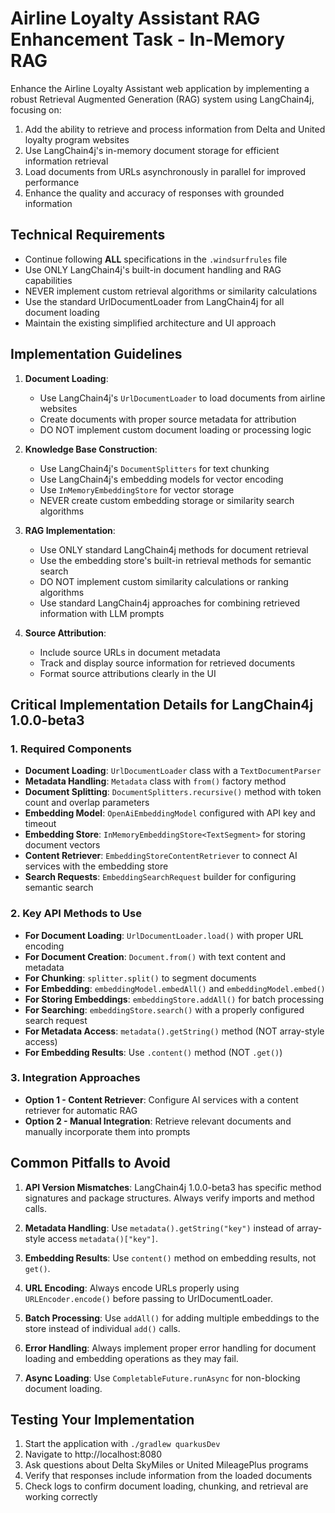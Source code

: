 # Airline Loyalty Assistant RAG Enhancement Task - In-Memory RAG

Enhance the Airline Loyalty Assistant web application by implementing a robust Retrieval Augmented Generation (RAG) system using LangChain4j, focusing on:

1. Add the ability to retrieve and process information from Delta and United loyalty program websites
2. Use LangChain4j's in-memory document storage for efficient information retrieval
3. Load documents from URLs asynchronously in parallel for improved performance
4. Enhance the quality and accuracy of responses with grounded information

## Technical Requirements

- Continue following **ALL** specifications in the `.windsurfrules` file
- Use ONLY LangChain4j's built-in document handling and RAG capabilities
- NEVER implement custom retrieval algorithms or similarity calculations
- Use the standard UrlDocumentLoader from LangChain4j for all document loading
- Maintain the existing simplified architecture and UI approach

## Implementation Guidelines

1. **Document Loading**:
   - Use LangChain4j's `UrlDocumentLoader` to load documents from airline websites
   - Create documents with proper source metadata for attribution
   - DO NOT implement custom document loading or processing logic

2. **Knowledge Base Construction**:
   - Use LangChain4j's `DocumentSplitters` for text chunking
   - Use LangChain4j's embedding models for vector encoding
   - Use `InMemoryEmbeddingStore` for vector storage
   - NEVER create custom embedding storage or similarity search algorithms

3. **RAG Implementation**:
   - Use ONLY standard LangChain4j methods for document retrieval
   - Use the embedding store's built-in retrieval methods for semantic search
   - DO NOT implement custom similarity calculations or ranking algorithms
   - Use standard LangChain4j approaches for combining retrieved information with LLM prompts

4. **Source Attribution**:
   - Include source URLs in document metadata
   - Track and display source information for retrieved documents
   - Format source attributions clearly in the UI

## Critical Implementation Details for LangChain4j 1.0.0-beta3

### 1. Required Components

- **Document Loading**: `UrlDocumentLoader` class with a `TextDocumentParser`
- **Metadata Handling**: `Metadata` class with `from()` factory method
- **Document Splitting**: `DocumentSplitters.recursive()` method with token count and overlap parameters
- **Embedding Model**: `OpenAiEmbeddingModel` configured with API key and timeout
- **Embedding Store**: `InMemoryEmbeddingStore<TextSegment>` for storing document vectors
- **Content Retriever**: `EmbeddingStoreContentRetriever` to connect AI services with the embedding store
- **Search Requests**: `EmbeddingSearchRequest` builder for configuring semantic search

### 2. Key API Methods to Use

- **For Document Loading**: `UrlDocumentLoader.load()` with proper URL encoding
- **For Document Creation**: `Document.from()` with text content and metadata
- **For Chunking**: `splitter.split()` to segment documents
- **For Embedding**: `embeddingModel.embedAll()` and `embeddingModel.embed()` 
- **For Storing Embeddings**: `embeddingStore.addAll()` for batch processing
- **For Searching**: `embeddingStore.search()` with a properly configured search request
- **For Metadata Access**: `metadata().getString()` method (NOT array-style access)
- **For Embedding Results**: Use `.content()` method (NOT `.get()`)

### 3. Integration Approaches

- **Option 1 - Content Retriever**: Configure AI services with a content retriever for automatic RAG
- **Option 2 - Manual Integration**: Retrieve relevant documents and manually incorporate them into prompts

## Common Pitfalls to Avoid

1. **API Version Mismatches**: LangChain4j 1.0.0-beta3 has specific method signatures and package structures. Always verify imports and method calls.

2. **Metadata Handling**: Use `metadata().getString("key")` instead of array-style access `metadata()["key"]`.

3. **Embedding Results**: Use `content()` method on embedding results, not `get()`.

4. **URL Encoding**: Always encode URLs properly using `URLEncoder.encode()` before passing to UrlDocumentLoader.

5. **Batch Processing**: Use `addAll()` for adding multiple embeddings to the store instead of individual `add()` calls.

6. **Error Handling**: Always implement proper error handling for document loading and embedding operations as they may fail.

7. **Async Loading**: Use `CompletableFuture.runAsync` for non-blocking document loading.

## Testing Your Implementation

1. Start the application with `./gradlew quarkusDev`
2. Navigate to http://localhost:8080
3. Ask questions about Delta SkyMiles or United MileagePlus programs
4. Verify that responses include information from the loaded documents
5. Check logs to confirm document loading, chunking, and retrieval are working correctly
